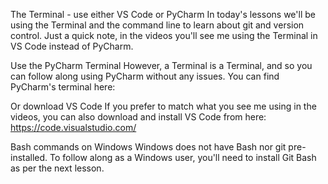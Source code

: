 The Terminal - use either VS Code or PyCharm
In today's lessons we'll be using the Terminal and the command line to learn about git and version control. Just a quick note, in the videos you'll see me using the Terminal in VS Code instead of PyCharm.

Use the PyCharm Terminal
However, a Terminal is a Terminal, and so you can follow along using PyCharm without any issues. You can find PyCharm's terminal here:


Or download VS Code
If you prefer to match what you see me using in the videos, you can also download and install VS Code from here: https://code.visualstudio.com/



Bash commands on Windows
Windows does not have Bash nor git pre-installed. To follow along as a Windows user, you'll need to install Git Bash as per the next lesson.


